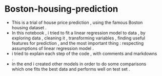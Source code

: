 # Boston-housing-prediction

- This is a trial of house price prediction , using the famous Boston housing dataset .
-  In this  notebook , i tried to fit a linear regression model to data , by exploring data , cleaning it , transforming variables , finding useful features for prediction , and the most 
important thing : respecting assumptions of linear  regression model .
-  i tried to explain each step of the code , with comments and markdowns .
- in the end i created other models in order to do some comparisons which one fits the best data and performs well on test set .
